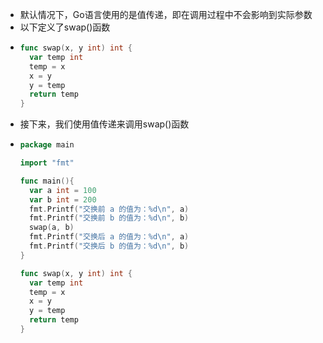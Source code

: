 - 默认情况下，Go语言使用的是值传递，即在调用过程中不会影响到实际参数
- 以下定义了swap()函数
- ```go
  func swap(x, y int) int {
    var temp int
    temp = x
    x = y
    y = temp
    return temp
  }
  ```
- 接下来，我们使用值传递来调用swap()函数
- ```go
  package main
  
  import "fmt"
  
  func main(){
    var a int = 100
    var b int = 200
    fmt.Printf("交换前 a 的值为：%d\n", a)
    fmt.Printf("交换前 b 的值为：%d\n", b)
    swap(a, b)
    fmt.Printf("交换后 a 的值为：%d\n", a)
    fmt.Printf("交换后 b 的值为：%d\n", b)  
  }
  
  func swap(x, y int) int {
    var temp int
    temp = x
    x = y
    y = temp
    return temp
  }
  ```